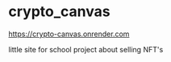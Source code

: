 # crypto_canvas

https://crypto-canvas.onrender.com

little site for school project about selling NFT's


